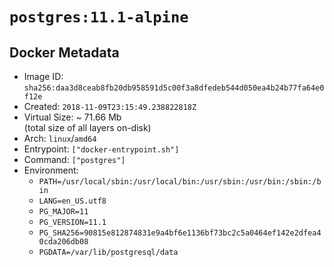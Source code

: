 # `postgres:11.1-alpine`

## Docker Metadata

- Image ID: `sha256:daa3d8ceab8fb20db958591d5c00f3a8dfedeb544d050ea4b24b77fa64e0f12e`
- Created: `2018-11-09T23:15:49.238822818Z`
- Virtual Size: ~ 71.66 Mb  
  (total size of all layers on-disk)
- Arch: `linux`/`amd64`
- Entrypoint: `["docker-entrypoint.sh"]`
- Command: `["postgres"]`
- Environment:
  - `PATH=/usr/local/sbin:/usr/local/bin:/usr/sbin:/usr/bin:/sbin:/bin`
  - `LANG=en_US.utf8`
  - `PG_MAJOR=11`
  - `PG_VERSION=11.1`
  - `PG_SHA256=90815e812874831e9a4bf6e1136bf73bc2c5a0464ef142e2dfea40cda206db08`
  - `PGDATA=/var/lib/postgresql/data`
